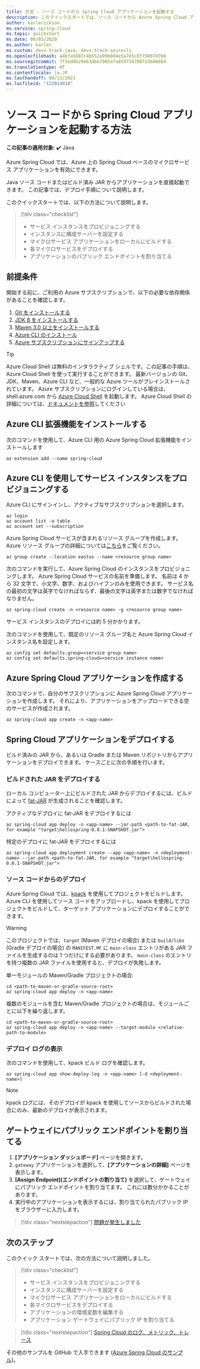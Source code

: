 ```yaml
---
title: 方法 - ソース コードから Spring Cloud アプリケーションを起動する
description: このクイックスタートでは、ソース コードから Azure Spring Cloud アプリケーションを直接起動する方法について説明します
author: karlerickson
ms.service: spring-cloud
ms.topic: quickstart
ms.date: 09/03/2020
ms.author: karler
ms.custom: devx-track-java, devx-track-azurecli
ms.openlocfilehash: a4bfa5687c4b552a99b8d4e5a7e5c8f79807d766
ms.sourcegitcommit: 7f3ed8b29e63dbe7065afa8597347887a3b866b4
ms.translationtype: HT
ms.contentlocale: ja-JP
ms.lasthandoff: 08/13/2021
ms.locfileid: "122014918"
---
```

# <a name="how-to-launch-your-spring-cloud-application-from-source-code"></a>ソース コードから Spring Cloud アプリケーションを起動する方法

**この記事の適用対象:** ✔️ Java

Azure Spring Cloud では、Azure 上の Spring Cloud ベースのマイクロサービス アプリケーションを有効にできます。

Java ソース コードまたはビルド済み JAR からアプリケーションを直接起動できます。 この記事では、デプロイ手順について説明します。

このクイックスタートでは、以下の方法について説明します。

> [!div class="checklist"]
> * サービス インスタンスをプロビジョニングする
> * インスタンスに構成サーバーを設定する
> * マイクロサービス アプリケーションをローカルにビルドする
> * 各マイクロサービスをデプロイする
> * アプリケーションのパブリック エンドポイントを割り当てる

## <a name="prerequisites"></a>前提条件

開始する前に、ご利用の Azure サブスクリプションで、以下の必要な依存関係があることを確認します。

1. [Git をインストールする](https://git-scm.com/)
2. [JDK 8 をインストールする](https://www.oracle.com/technetwork/java/javase/downloads/jdk8-downloads-2133151.html)
3. [Maven 3.0 以上をインストールする](https://maven.apache.org/download.cgi)
4. [Azure CLI のインストール](/cli/azure/install-azure-cli)
5. [Azure サブスクリプションにサインアップする](https://azure.microsoft.com/free/)

> [!TIP]
> Azure Cloud Shell は無料のインタラクティブ シェルです。この記事の手順は、Azure Cloud Shell を使って実行することができます。  最新バージョンの Git、JDK、Maven、Azure CLI など、一般的な Azure ツールがプレインストールされています。 Azure サブスクリプションにログインしている場合は、shell.azure.com から [Azure Cloud Shell](https://shell.azure.com) を起動します。  Azure Cloud Shell の詳細については、[ドキュメントを参照](../cloud-shell/overview.md)してください

## <a name="install-the-azure-cli-extension"></a>Azure CLI 拡張機能をインストールする

次のコマンドを使用して、Azure CLI 用の Azure Spring Cloud 拡張機能をインストールします

```azurecli
az extension add --name spring-cloud
```

## <a name="provision-a-service-instance-using-the-azure-cli"></a>Azure CLI を使用してサービス インスタンスをプロビジョニングする

Azure CLI にサインインし、アクティブなサブスクリプションを選択します。

```azurecli
az login
az account list -o table
az account set --subscription
```

Azure Spring Cloud サービスが含まれるリソース グループを作成します。 Azure リソース グループの詳細については[こちら](../azure-resource-manager/management/overview.md)をご覧ください。

```azurecli
az group create --location eastus --name <resource group name>
```

次のコマンドを実行して、Azure Spring Cloud のインスタンスをプロビジョニングします。 Azure Spring Cloud サービスの名前を準備します。 名前は 4 から 32 文字で、小文字、数字、およびハイフンのみを使用できます。 サービス名の最初の文字は英字でなければならず、最後の文字は英字または数字でなければなりません。

```azurecli
az spring-cloud create -n <resource name> -g <resource group name>
```

サービス インスタンスのデプロイには約 5 分かかります。

次のコマンドを使用して、既定のリソース グループ名と Azure Spring Cloud インスタンス名を設定します。

```azurecli
az config set defaults.group=<service group name>
az config set defaults.spring-cloud=<service instance name>
```

## <a name="create-the-azure-spring-cloud-application"></a>Azure Spring Cloud アプリケーションを作成する

次のコマンドで、自分のサブスクリプションに Azure Spring Cloud アプリケーションを作成します。  それにより、アプリケーションをアップロードできる空のサービスが作成されます。

```azurecli
az spring-cloud app create -n <app-name>
```

## <a name="deploy-your-spring-cloud-application"></a>Spring Cloud アプリケーションをデプロイする

ビルド済みの JAR から、あるいは Gradle または Maven リポジトリからアプリケーションをデプロイできます。  ケースごとに次の手順を行います。

### <a name="deploy-a-built-jar"></a>ビルドされた JAR をデプロイする

ローカル コンピューター上にビルドされた JAR からデプロイするには、ビルドによって [fat-JAR](https://docs.spring.io/spring-boot/docs/current/reference/html/howto-build.html#howto-create-an-executable-jar-with-maven) が生成されることを確認します。

アクティブなデプロイに fat-JAR をデプロイするには

```azurecli
az spring-cloud app deploy -n <app-name> --jar-path <path-to-fat-JAR, for example "target\hellospring-0.0.1-SNAPSHOT.jar">
```

特定のデプロイに fat-JAR をデプロイするには

```azurecli
az spring-cloud app deployment create --app <app-name> -n <deployment-name> --jar-path <path-to-fat-JAR, for example "target\hellospring-0.0.1-SNAPSHOT.jar">
```

### <a name="deploy-from-source-code"></a>ソース コードからのデプロイ

Azure Spring Cloud では、[kpack](https://github.com/pivotal/kpack) を使用してプロジェクトをビルドします。  Azure CLI を使用してソース コードをアップロードし、kpack を使用してプロジェクトをビルドして、ターゲット アプリケーションにデプロイすることができます。

> [!WARNING]
> このプロジェクトでは、`target` (Maven デプロイの場合) または `build/libs` (Gradle デプロイの場合) の `MANIFEST.MF` に `main-class` エントリがある JAR ファイルを生成するのは 1 つだけにする必要があります。  `main-class` のエントリを持つ複数の JAR ファイルを使用すると、デプロイが失敗します。

単一モジュールの Maven/Gradle プロジェクトの場合:

```azurecli
cd <path-to-maven-or-gradle-source-root>
az spring-cloud app deploy -n <app-name>
```

複数のモジュールを含む Maven/Gradle プロジェクトの場合は、モジュールごとに以下を繰り返します。

```azurecli
cd <path-to-maven-or-gradle-source-root>
az spring-cloud app deploy -n <app-name> --target-module <relative-path-to-module>
```

### <a name="show-deployment-logs"></a>デプロイ ログの表示

次のコマンドを使用して、kpack ビルド ログを確認します。

```azurecli
az spring-cloud app show-deploy-log -n <app-name> [-d <deployment-name>]
```

> [!NOTE]
> kpack ログには、そのデプロイが kpack を使用してソースからビルドされた場合にのみ、最新のデプロイが表示されます。

## <a name="assign-a-public-endpoint-to-gateway"></a>ゲートウェイにパブリック エンドポイントを割り当てる

1. **[アプリケーション ダッシュボード]** ページを開きます。
2. `gateway` アプリケーションを選択して、**[アプリケーションの詳細]** ページを表示します。
3. **[Assign Endpoint]\(エンドポイントの割り当て\)** を選択して、ゲートウェイにパブリック エンドポイントを割り当てます。 これには数分かかることがあります。
4. 実行中のアプリケーションを表示するには、割り当てられたパブリック IP をブラウザーに入力します。

> [!div class="nextstepaction"]
> [問題が発生しました](https://www.research.net/r/javae2e?tutorial=asc-source-quickstart&step=public-endpoint)

## <a name="next-steps"></a>次のステップ

このクイック スタートでは、次の方法について説明しました。

> [!div class="checklist"]
> * サービス インスタンスをプロビジョニングする
> * インスタンスに構成サーバーを設定する
> * マイクロサービス アプリケーションをローカルにビルドする
> * 各マイクロサービスをデプロイする
> * アプリケーションの環境変数を編集する
> * アプリケーション ゲートウェイにパブリック IP を割り当てる

> [!div class="nextstepaction"]
> [Spring Cloud のログ、メトリック、トレース](./quickstart-logs-metrics-tracing.md)

その他のサンプルを GitHub で入手できます ([Azure Spring Cloud のサンプル](https://github.com/Azure-Samples/Azure-Spring-Cloud-Samples/tree/master/service-binding-cosmosdb-sql))。
